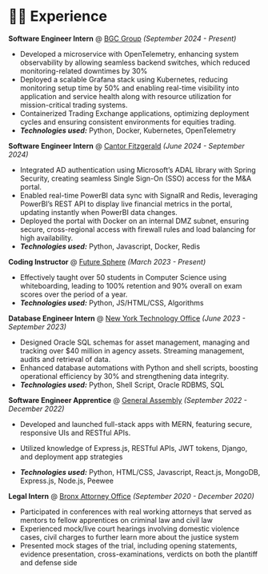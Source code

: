 # 👨‍💻 Experience

**Software Engineer Intern** @ [BGC Group](https://www.bgcg.com/) _(September 2024 - Present)_

- Developed a microservice with OpenTelemetry, enhancing system observability by allowing seamless backend switches, which reduced monitoring-related downtimes by 30%
- Deployed a scalable Grafana stack using Kubernetes, reducing monitoring setup time by 50% and enabling real-time visibility into application and service health along with resource utilization for mission-critical trading systems.
- Containerized Trading Exchange applications, optimizing deployment cycles and ensuring consistent environments for equities trading.
- _**Technologies used:**_ Python, Docker, Kubernetes, OpenTelemetry

**Software Engineer Intern** @ [Cantor Fitzgerald](https://www.cantor.com/) _(June 2024 - September 2024)_

- Integrated AD authentication using Microsoft’s ADAL library with Spring Security, creating seamless Single Sign-On (SSO) access for the M&A portal.
- Enabled real-time PowerBI data sync with SignalR and Redis, leveraging PowerBI’s REST API to display live financial metrics in the portal, updating instantly when PowerBI data changes.
- Deployed the portal with Docker on an internal DMZ subnet, ensuring secure, cross-regional access with firewall rules and load balancing for high availability.
- _**Technologies used:**_ Python, Javascript, Docker, Redis

**Coding Instructor** @ [Future Sphere](https://www.thefuturesphere.com/en) _(March 2023 - Present)_

- Effectively taught over 50 students in Computer Science using whiteboarding, leading to 100% retention and 90% overall on exam scores over the period of a year.
- _**Technologies used:**_ Python, JS/HTML/CSS, Algorithms

**Database Engineer Intern** @ [New York Technology Office](https://its.ny.gov/) _(June 2023 - September 2023)_

- Designed Oracle SQL schemas for asset management, managing and tracking over $40 million in agency assets. Streaming management, audits and retrieval of data.
- Enhanced database automations with Python and shell scripts, boosting operational efficiency by 30% and strengthening data integrity.
- _**Technologies used:**_ Python, Shell Script, Oracle RDBMS, SQL

**Software Engineer Apprentice** @ [General Assembly](https://generalassemb.ly/) _(September 2022 - December 2022)_

- Developed and launched full-stack apps with MERN, featuring secure, responsive UIs and RESTful APIs.
- Utilized knowledge of Express.js, RESTful APIs, JWT tokens, Django, and deployment app strategies

- _**Technologies used:**_ Python, HTML/CSS, Javascript, React.js, MongoDB, Express.js, Node.js, Peewee

**Legal Intern** @ [Bronx Attorney Office](https://www.bronxda.nyc.gov/html/home/home.shtml) _(September 2020 - December 2020)_
- Participated in conferences with real working attorneys that served as mentors to fellow apprentices on criminal law and civil law
- Experienced mock/live court hearings involving domestic violence cases, civil charges to further learn more about the justice system
- Presented mock stages of the trial, including opening statements, evidence presentation, cross-examinations, verdicts on both the plantiff and defense side
